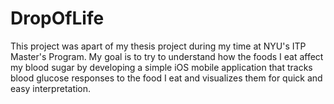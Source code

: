 # DropOfLife
This project was apart of my thesis project during my time at NYU's ITP Master's Program.
My goal is to try to understand how the foods I eat affect my blood sugar by developing a simple iOS mobile application that tracks blood glucose responses to the food I eat and visualizes them for quick and easy interpretation.
